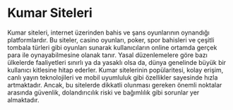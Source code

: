 # Kumar Siteleri

Kumar siteleri, internet üzerinden bahis ve şans oyunlarının oynandığı platformlardır. Bu siteler, casino oyunları, poker, spor bahisleri ve çeşitli tombala türleri gibi oyunları sunarak kullanıcıların online ortamda gerçek para ile oynayabilmesine olanak tanır. Yasal düzenlemelere göre bazı ülkelerde faaliyetleri sınırlı ya da yasaklı olsa da, dünya genelinde büyük bir kullanıcı kitlesine hitap ederler. Kumar sitelerinin popülaritesi, kolay erişim, canlı yayın teknolojileri ve mobil uyumluluk gibi özellikler sayesinde hızla artmaktadır. Ancak, bu sitelerde dikkatli olunması gereken önemli noktalar arasında güvenlik, dolandırıcılık riski ve bağımlılık gibi sorunlar yer almaktadır.
